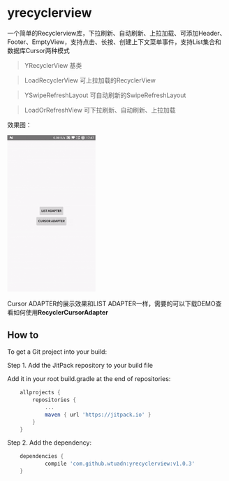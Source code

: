 # yrecyclerview
一个简单的Recyclerview库，下拉刷新、自动刷新、上拉加载、可添加Header、Footer、EmptyView，支持点击、长按、创建上下文菜单事件，支持List集合和数据库Cursor两种模式

> YRecyclerView 基类

> LoadRecyclerView 可上拉加载的RecyclerView

> YSwipeRefreshLayout 可自动刷新的SwipeRefreshLayout

> LoadOrRefreshView 可下拉刷新、自动刷新、上拉加载

效果图：

<img src="demo.gif" width="40%">

Cursor ADAPTER的展示效果和LIST ADAPTER一样，需要的可以下载DEMO查看如何使用**RecyclerCursorAdapter**

## How to

To get a Git project into your build:

Step 1. Add the JitPack repository to your build file

Add it in your root build.gradle at the end of repositories:
```gradle
	allprojects {
		repositories {
			...
			maven { url 'https://jitpack.io' }
		}
	}
```
Step 2. Add the dependency:
```gradle
	dependencies {
	        compile 'com.github.wtuadn:yrecyclerview:v1.0.3'
	}
```